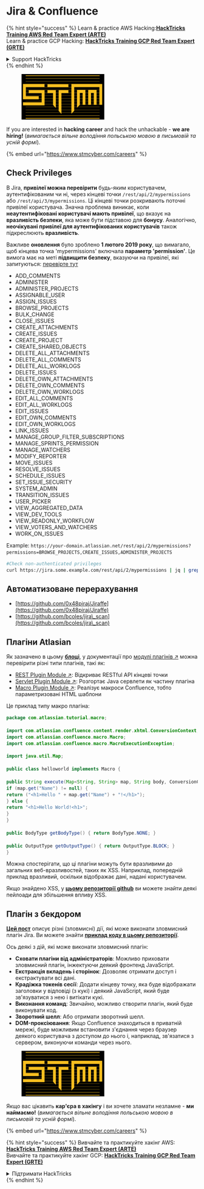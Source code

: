 # Jira & Confluence

{% hint style="success" %}
Learn & practice AWS Hacking:<img src="../../.gitbook/assets/arte.png" alt="" data-size="line">[**HackTricks Training AWS Red Team Expert (ARTE)**](https://training.hacktricks.xyz/courses/arte)<img src="../../.gitbook/assets/arte.png" alt="" data-size="line">\
Learn & practice GCP Hacking: <img src="../../.gitbook/assets/grte.png" alt="" data-size="line">[**HackTricks Training GCP Red Team Expert (GRTE)**<img src="../../.gitbook/assets/grte.png" alt="" data-size="line">](https://training.hacktricks.xyz/courses/grte)

<details>

<summary>Support HackTricks</summary>

* Check the [**subscription plans**](https://github.com/sponsors/carlospolop)!
* **Join the** 💬 [**Discord group**](https://discord.gg/hRep4RUj7f) or the [**telegram group**](https://t.me/peass) or **follow** us on **Twitter** 🐦 [**@hacktricks\_live**](https://twitter.com/hacktricks\_live)**.**
* **Share hacking tricks by submitting PRs to the** [**HackTricks**](https://github.com/carlospolop/hacktricks) and [**HackTricks Cloud**](https://github.com/carlospolop/hacktricks-cloud) github repos.

</details>
{% endhint %}

<figure><img src="../../.gitbook/assets/image (1) (1) (1) (1) (1) (1) (1).png" alt=""><figcaption></figcaption></figure>

If you are interested in **hacking career** and hack the unhackable - **we are hiring!** (_вимагається вільне володіння польською мовою в письмовій та усній формі_).

{% embed url="https://www.stmcyber.com/careers" %}

## Check Privileges

В Jira, **привілеї можна перевірити** будь-яким користувачем, аутентифікованим чи ні, через кінцеві точки `/rest/api/2/mypermissions` або `/rest/api/3/mypermissions`. Ці кінцеві точки розкривають поточні привілеї користувача. Значна проблема виникає, коли **неаутентифіковані користувачі мають привілеї**, що вказує на **вразливість безпеки**, яка може бути підставою для **бонусу**. Аналогічно, **неочікувані привілеї для аутентифікованих користувачів** також підкреслюють **вразливість**.

Важливе **оновлення** було зроблено **1 лютого 2019 року**, що вимагало, щоб кінцева точка 'mypermissions' включала **параметр 'permission'**. Це вимога має на меті **підвищити безпеку**, вказуючи на привілеї, які запитуються: [перевірте тут](https://developer.atlassian.com/cloud/jira/platform/change-notice-get-my-permissions-requires-permissions-query-parameter/#change-notice---get-my-permissions-resource-will-require-a-permissions-query-parameter)

* ADD\_COMMENTS
* ADMINISTER
* ADMINISTER\_PROJECTS
* ASSIGNABLE\_USER
* ASSIGN\_ISSUES
* BROWSE\_PROJECTS
* BULK\_CHANGE
* CLOSE\_ISSUES
* CREATE\_ATTACHMENTS
* CREATE\_ISSUES
* CREATE\_PROJECT
* CREATE\_SHARED\_OBJECTS
* DELETE\_ALL\_ATTACHMENTS
* DELETE\_ALL\_COMMENTS
* DELETE\_ALL\_WORKLOGS
* DELETE\_ISSUES
* DELETE\_OWN\_ATTACHMENTS
* DELETE\_OWN\_COMMENTS
* DELETE\_OWN\_WORKLOGS
* EDIT\_ALL\_COMMENTS
* EDIT\_ALL\_WORKLOGS
* EDIT\_ISSUES
* EDIT\_OWN\_COMMENTS
* EDIT\_OWN\_WORKLOGS
* LINK\_ISSUES
* MANAGE\_GROUP\_FILTER\_SUBSCRIPTIONS
* MANAGE\_SPRINTS\_PERMISSION
* MANAGE\_WATCHERS
* MODIFY\_REPORTER
* MOVE\_ISSUES
* RESOLVE\_ISSUES
* SCHEDULE\_ISSUES
* SET\_ISSUE\_SECURITY
* SYSTEM\_ADMIN
* TRANSITION\_ISSUES
* USER\_PICKER
* VIEW\_AGGREGATED\_DATA
* VIEW\_DEV\_TOOLS
* VIEW\_READONLY\_WORKFLOW
* VIEW\_VOTERS\_AND\_WATCHERS
* WORK\_ON\_ISSUES

Example: `https://your-domain.atlassian.net/rest/api/2/mypermissions?permissions=BROWSE_PROJECTS,CREATE_ISSUES,ADMINISTER_PROJECTS`
```bash
#Check non-authenticated privileges
curl https://jira.some.example.com/rest/api/2/mypermissions | jq | grep -iB6 '"havePermission": true'
```
## Автоматизоване перерахування

* [https://github.com/0x48piraj/Jiraffe](https://github.com/0x48piraj/Jiraffe)
* [https://github.com/bcoles/jira\_scan](https://github.com/bcoles/jira\_scan)

## Плагіни Atlasian

Як зазначено в цьому [**блоці**](https://cyllective.com/blog/posts/atlassian-audit-plugins), у документації про [модулі плагінів ↗](https://developer.atlassian.com/server/framework/atlassian-sdk/plugin-modules/) можна перевірити різні типи плагінів, такі як:

* [REST Plugin Module ↗](https://developer.atlassian.com/server/framework/atlassian-sdk/rest-plugin-module): Відкриває RESTful API кінцеві точки
* [Servlet Plugin Module ↗](https://developer.atlassian.com/server/framework/atlassian-sdk/servlet-plugin-module/): Розгортає Java сервлети як частину плагіна
* [Macro Plugin Module ↗](https://developer.atlassian.com/server/confluence/macro-module/): Реалізує макроси Confluence, тобто параметризовані HTML шаблони

Це приклад типу макро плагіна:
```java
package com.atlassian.tutorial.macro;

import com.atlassian.confluence.content.render.xhtml.ConversionContext;
import com.atlassian.confluence.macro.Macro;
import com.atlassian.confluence.macro.MacroExecutionException;

import java.util.Map;

public class helloworld implements Macro {

public String execute(Map<String, String> map, String body, ConversionContext conversionContext) throws MacroExecutionException {
if (map.get("Name") != null) {
return ("<h1>Hello " + map.get("Name") + "!</h1>");
} else {
return "<h1>Hello World!<h1>";
}
}

public BodyType getBodyType() { return BodyType.NONE; }

public OutputType getOutputType() { return OutputType.BLOCK; }
}
```
Можна спостерігати, що ці плагіни можуть бути вразливими до загальних веб-вразливостей, таких як XSS. Наприклад, попередній приклад вразливий, оскільки відображає дані, надані користувачем.&#x20;

Якщо знайдено XSS, у [**цьому репозиторії github**](https://github.com/cyllective/XSS-Payloads/tree/main/Confluence) ви можете знайти деякі пейлоади для збільшення впливу XSS.

## Плагін з бекдором

[**Цей пост**](https://cyllective.com/blog/posts/atlassian-malicious-plugin) описує різні (зловмисні) дії, які може виконати зловмисний плагін Jira. Ви можете знайти [**приклад коду в цьому репозиторії**](https://github.com/cyllective/malfluence).

Ось деякі з дій, які може виконати зловмисний плагін:

* **Сховати плагіни від адміністраторів**: Можливо приховати зловмисний плагін, інжектуючи деякий фронтенд JavaScript.
* **Екстракція вкладень і сторінок**: Дозволяє отримати доступ і екстрактувати всі дані.
* **Крадіжка токенів сесії**: Додати кінцеву точку, яка буде відображати заголовки у відповіді (з кукі) і деякий JavaScript, який буде зв'язуватися з нею і витікати кукі.
* **Виконання команд**: Звичайно, можливо створити плагін, який буде виконувати код.
* **Зворотний шелл**: Або отримати зворотний шелл.
* **DOM-проксіювання**: Якщо Confluence знаходиться в приватній мережі, буде можливим встановити з'єднання через браузер деякого користувача з доступом до нього і, наприклад, зв'язатися з сервером, виконуючи команди через нього.

<figure><img src="../../.gitbook/assets/image (1) (1) (1) (1) (1) (1) (1).png" alt=""><figcaption></figcaption></figure>

Якщо вас цікавить **кар'єра в хакінгу** і ви хочете зламати незламне - **ми наймаємо!** (_вимагається вільне володіння польською мовою в письмовій та усній формі_).

{% embed url="https://www.stmcyber.com/careers" %}

{% hint style="success" %}
Вивчайте та практикуйте хакінг AWS:<img src="../../.gitbook/assets/arte.png" alt="" data-size="line">[**HackTricks Training AWS Red Team Expert (ARTE)**](https://training.hacktricks.xyz/courses/arte)<img src="../../.gitbook/assets/arte.png" alt="" data-size="line">\
Вивчайте та практикуйте хакінг GCP: <img src="../../.gitbook/assets/grte.png" alt="" data-size="line">[**HackTricks Training GCP Red Team Expert (GRTE)**<img src="../../.gitbook/assets/grte.png" alt="" data-size="line">](https://training.hacktricks.xyz/courses/grte)

<details>

<summary>Підтримати HackTricks</summary>

* Перевірте [**плани підписки**](https://github.com/sponsors/carlospolop)!
* **Приєднуйтесь до** 💬 [**групи Discord**](https://discord.gg/hRep4RUj7f) або [**групи Telegram**](https://t.me/peass) або **слідкуйте** за нами в **Twitter** 🐦 [**@hacktricks\_live**](https://twitter.com/hacktricks\_live)**.**
* **Діліться хакерськими трюками, надсилаючи PR до** [**HackTricks**](https://github.com/carlospolop/hacktricks) та [**HackTricks Cloud**](https://github.com/carlospolop/hacktricks-cloud) репозиторіїв на github.

</details>
{% endhint %}
